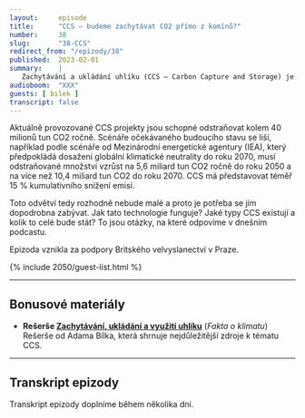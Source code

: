 ```yaml
---
layout:     episode
title:      "CCS – budeme zachytávat CO2 přímo z komínů?"
number:     38
slug:       "38-CCS"
redirect_from: "/epizody/38"
published:  2023-02-01
summary:    |
   Zachytávání a ukládání uhlíku (CCS – Carbon Capture and Storage) je proces, při kterém je zachytáván CO2, jenž je následně uložen, aby neunikl zpět do atmosféry. Jedná se o důležitý nástroj pro snižování emisí z průmyslu a je součástí většiny scénářů k dosažení klimatické neutrality. Budeme tedy v budoucnu mít „filtr v komíně“ a oxid uhličitý pumpovat zpátky pod zem? To diskutujeme v dnešní epizodě.
audioboom:  "XXX"
guests: [ bilek ]
transcript: false
---
```


Aktuálně provozované CCS projekty jsou schopné odstraňovat kolem 40 milionů tun CO2 ročně. Scénáře očekávaného budoucího stavu se liší, například podle scénáře od Mezinárodní energetické agentury (IEA), který předpokládá dosažení globální klimatické neutrality do roku 2070, musí odstraňované množství vzrůst na 5,6 miliard tun CO2 ročně do roku 2050 a na více než 10,4 miliard tun CO2 do roku 2070. CCS má představovat téměř 15 % kumulativního snížení emisí. 

Toto odvětví tedy rozhodně nebude malé a proto je potřeba se jím dopodrobna zabývat. Jak tato technologie funguje? Jaké typy CCS existují a kolik to celé bude stát? To jsou otázky, na které odpovíme v dnešním podcastu.

Epizoda vznikla za podpory Britského velvyslanectví v Praze.

{% include 2050/guest-list.html %}

---

## Bonusové materiály

<div class="bonus-material" markdown="1">

* **Rešerše [Zachytávání, ukládání a využití uhlíku](https://faktaoklimatu.cz/studie/2022-reserse-ccs)** (_Fakta o klimatu_)  
  Rešerše od Adama Bílka, která shrnuje nejdůležitější zdroje k tématu CCS.

</div>

---

## Transkript epizody

Transkript epizody doplníme během několika dní.
